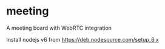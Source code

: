 # meeting
A meeting board with WebRTC integration

Install nodejs v6 from
https://deb.nodesource.com/setup_6.x 
